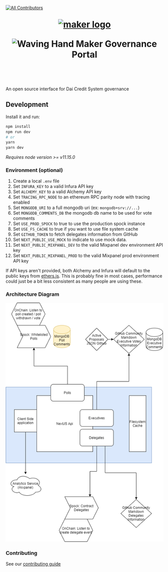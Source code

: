 [![All Contributors](https://img.shields.io/badge/all_contributors-7-orange.svg?style=flat-square)](#contributors)

<h1 align="center" style="margin-top: 1em; margin-bottom: 3em;">
  <p><a href="https://vote.makerdao.com/"><img alt="maker logo" src="./maker-logo.png" alt="vote.makerdao.com" width="125"></a></p>
  <p> <img src="https://media.giphy.com/media/hvRJCLFzcasrR4ia7z/giphy.gif" alt="Waving Hand" width="25px"> Maker Governance Portal</p>
</h1>

An open source interface for Dai Credit System governance

## Development

Install it and run:

```bash
npm install
npm run dev
# or
yarn
yarn dev
```

_Requires node version >= v11.15.0_

### Environment (optional)

1. Create a local `.env` file
2. Set `INFURA_KEY` to a valid Infura API key
3. Set `ALCHEMY_KEY` to a valid Alchemy API key
4. Set `TRACING_RPC_NODE` to an ethereum RPC parity node with tracing enabled
5. Set `MONGODB_URI` to a full mongodb uri (ex: `mongodb+srv://...`)
6. Set `MONGODB_COMMENTS_DB` the mongodb db name to be used for vote comments
7. Set `USE_PROD_SPOCK` to true to use the production spock instance
8. Set `USE_FS_CACHE` to true if you want to use file system cache
9. Set `GITHUB_TOKEN` to fetch delegates information from GitHub
10. Set `NEXT_PUBLIC_USE_MOCK` to indicate to use mock data.
11. Set `NEXT_PUBLIC_MIXPANEL_DEV` to the valid Mixpanel dev environment API key
12. Set `NEXT_PUBLIC_MIXPANEL_PROD` to the valid Mixpanel prod environment API key

If API keys aren't provided, both Alchemy and Infura will default to the public keys from [ethers.js](https://github.com/ethers-io/ethers.js/). This is probably fine in most cases, performance could just be a bit less consistent as many people are using these.

### Architecture Diagram

![](./architecture-diagram.png)

### Contributing

See our [contributing guide](./CONTRIBUTING.md)
